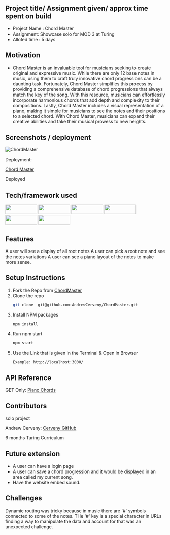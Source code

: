 ## Project title/ Assignment given/ approx time spent on build

- Project Name : Chord Master
- Assignment: Showcase solo for MOD 3 at Turing
- Alloted time : 5 days  
## Motivation

- Chord Master is an invaluable tool for musicians seeking to create original and expressive music. While there are only 12 base notes in music, using them to craft truly innovative chord progressions can be a daunting task. Fortunately, Chord Master simplifies this process by providing a comprehensive database of chord progressions that always match the key of the song. With this resource, musicians can effortlessly incorporate harmonious chords that add depth and complexity to their compositions. Lastly, Chord Master includes a visual representation of a piano, making it simple for musicians to see the notes and their positions to a selected chord. With Chord Master, musicians can expand their creative abilities and take their musical prowess to new heights.
 
## Screenshots / deployment 

![ChordMaster](https://user-images.githubusercontent.com/104449342/222868587-a0844791-b5ec-4f12-bf38-d4095a022c43.gif)

Deployment:

[Chord Master](https://chord-master-rkyd0yse4-andrewcerveny.vercel.app/)

Deployed 

## Tech/framework used
<div>
  <img src="https://img.shields.io/badge/-react-333333?logo=react&style=for-the-badge" width="100" height="30"/>
  <img src="https://img.shields.io/badge/-react%20router-f44250?logo=react%20router&logoColor=white&style=for-the-badge" width="100" height="30"/>
  <img src="https://img.shields.io/badge/-cypress-007780?logo=cypress&logoColor=white&style=for-the-badge" width="100" height="30"/>
  <img src="https://img.shields.io/badge/-CSS3-315780?logo=css3&style=for-the-badge" width="100" height="30"/>
  <img src="https://img.shields.io/badge/-npm-c12127?logo=npm&logoColor=white&style=for-the-badge" width="100"  height="30"/>
  <img src="https://img.shields.io/badge/JavaScript-323330?style=for-the-badge&logo=javascript&logoColor=F7DF1E" width="100" height="30" />
</div>

## Features
 A user will see a display of all root notes
 A user can pick a root note and see the notes variations
 A user can see a piano layout of the notes to make more sense. 


## Setup Instructions
1. Fork the Repo from [ChordMaster](https://github.com/AndrewCerveny/ChordMaster)
2. Clone the repo
   ```sh
   git clone  git@github.com:AndrewCerveny/ChordMaster.git
   ```
3. Install NPM packages
   ```sh
   npm install
   ```
4. Run npm start
   ```sh
   npm start
   ```
5. Use the Link that is given in the Terminal & Open in Browser
   ```sh
   Example: http://localhost:3000/
   ```

## API Reference

GET Only:  [Piano Chords](https://rapidapi.com/jsdisco/api/piano-chords)

## Contributors

solo project

Andrew Cerveny: [Cerveny GitHub](https://github.com/AndrewCerveny)

6 months Turing Curriculum 


## Future extension
- A user can have a login page
- A user can save a chord progression and it would be displayed in an area called my current song.
- Have the website embed sound.  

## Challenges 

Dynamic routing was tricky because in music there are '#' symbols connected to some of the notes. THe '#' key is a special character in URLs finding a way to manipulate the data and account for that was an unexpected challenge. 

